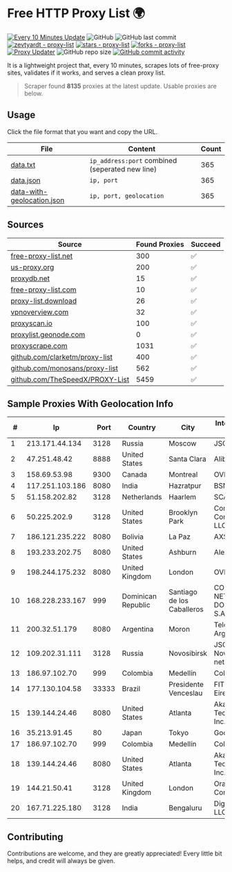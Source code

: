 
# Free HTTP Proxy List 🌍

[![Every 10 Minutes Update](https://github.com/mertguvencli/http-proxy-list/actions/workflows/main.yml/badge.svg?branch=main)](https://github.com/mertguvencli/http-proxy-list/actions/workflows/main.yml)
![GitHub](https://img.shields.io/github/license/mertguvencli/http-proxy-list)
![GitHub last commit](https://img.shields.io/github/last-commit/mertguvencli/http-proxy-list)
[![zevtyardt - proxy-list](https://img.shields.io/static/v1?label=zevtyardt&message=proxy-list&color=blue&logo=github)](https://github.com/zevtyardt/proxy-list "Go to GitHub repo")
[![stars - proxy-list](https://img.shields.io/github/stars/zevtyardt/proxy-list?style=social)](https://github.com/zevtyardt/proxy-list)
[![forks - proxy-list](https://img.shields.io/github/forks/zevtyardt/proxy-list?style=social)](https://github.com/zevtyardt/proxy-list)
[![Proxy Updater](https://github.com/zevtyardt/proxy-list/workflows/Proxy%20Updater/badge.svg)](https://github.com/zevtyardt/proxy-list/actions?query=workflow:"Proxy+Updater")
![GitHub repo size](https://img.shields.io/github/repo-size/zevtyardt/proxy-list)
[![GitHub commit activity](https://img.shields.io/github/commit-activity/m/zevtyardt/proxy-list?logo=commits)](https://github.com/zevtyardt/proxy-list/commits/main)

It is a lightweight project that, every 10 minutes, scrapes lots of free-proxy sites, validates if it works, and serves a clean proxy list.

> Scraper found **8135** proxies at the latest update. Usable proxies are below.

## Usage

Click the file format that you want and copy the URL.

|File|Content|Count|
|----|-------|-----|
|[data.txt](https://raw.githubusercontent.com/mertguvencli/http-proxy-list/main/proxy-list/data.txt)|`ip_address:port` combined (seperated new line)|365|
|[data.json](https://raw.githubusercontent.com/mertguvencli/http-proxy-list/main/proxy-list/data.json)|`ip, port`|365|
|[data-with-geolocation.json](https://raw.githubusercontent.com/mertguvencli/http-proxy-list/main/proxy-list/data-with-geolocation.json)|`ip, port, geolocation`|365|

## Sources

|Source|Found Proxies|Succeed|
|------|-------------|-------|
|[free-proxy-list.net](https://free-proxy-list.net)|300|✅|
|[us-proxy.org](https://www.us-proxy.org)|200|✅|
|[proxydb.net](http://proxydb.net)|15|✅|
|[free-proxy-list.com](https://free-proxy-list.com/?page=&port=&type%5B%5D=http&type%5B%5D=https&up_time=0&search=Search)|10|✅|
|[proxy-list.download](https://www.proxy-list.download/HTTP)|26|✅|
|[vpnoverview.com](https://vpnoverview.com/privacy/anonymous-browsing/free-proxy-servers)|32|✅|
|[proxyscan.io](https://www.proxyscan.io)|100|✅|
|[proxylist.geonode.com](https://proxylist.geonode.com/api/proxy-list?limit=300&page=1&sort_by=lastChecked&sort_type=desc&protocols=http,https)|0|✅|
|[proxyscrape.com](https://api.proxyscrape.com/v2/?request=displayproxies&protocol=http&timeout=10000&country=all&ssl=all&anonymity=all)|1031|✅|
|[github.com/clarketm/proxy-list](https://raw.githubusercontent.com/clarketm/proxy-list/master/proxy-list-raw.txt)|400|✅|
|[github.com/monosans/proxy-list](https://raw.githubusercontent.com/monosans/proxy-list/main/proxies/http.txt)|562|✅|
|[github.com/TheSpeedX/PROXY-List](https://raw.githubusercontent.com/TheSpeedX/PROXY-List/master/http.txt)|5459|✅|


## Sample Proxies With Geolocation Info

|#|Ip|Port|Country|City|Internet Service Provider|
|-|--|----|-------|----|-------------------------|
|1|213.171.44.134|3128|Russia|Moscow|JSC Comcor|
|2|47.251.48.42|8888|United States|Santa Clara|Alibaba.com LLC|
|3|158.69.53.98|9300|Canada|Montreal|OVH SAS|
|4|117.251.103.186|8080|India|Hazratpur|BSNL Internet|
|5|51.158.202.82|3128|Netherlands|Haarlem|SCALEWAY|
|6|50.225.202.9|3128|United States|Brooklyn Park|Comcast Cable Communications, LLC|
|7|186.121.235.222|8080|Bolivia|La Paz|AXS Bolivia S. A.|
|8|193.233.202.75|8080|United States|Ashburn|Alexhost SRL|
|9|198.244.175.232|8080|United Kingdom|London|OVH SAS|
|10|168.228.233.167|999|Dominican Republic|Santiago de los Caballeros|COLUMBUS NETWORKS DOMINICANA, S.A.|
|11|200.32.51.179|8080|Argentina|Moron|Telefonica de Argentina|
|12|109.202.31.111|3128|Russia|Novosibirsk|JSC Avantel. Novosibirsk network|
|13|186.97.102.70|999|Colombia|Medellín|Colombia Móvil|
|14|177.130.104.58|33333|Brazil|Presidente Venceslau|FIT Telecom Eireli|
|15|139.144.24.46|8080|United States|Atlanta|Akamai Technologies, Inc.|
|16|35.213.91.45|80|Japan|Tokyo|Google LLC|
|17|186.97.102.70|999|Colombia|Medellín|Colombia Móvil|
|18|139.144.24.46|8080|United States|Atlanta|Akamai Technologies, Inc.|
|19|144.21.50.41|3128|United Kingdom|London|Oracle Corporation|
|20|167.71.225.180|3128|India|Bengaluru|DigitalOcean, LLC|



## Contributing

Contributions are welcome, and they are greatly appreciated! Every
little bit helps, and credit will always be given.

